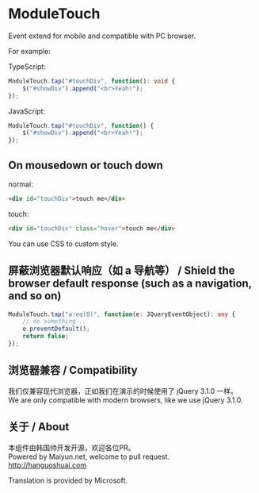 # ModuleTouch
Event extend for mobile and compatible with PC browser.  
  
For example:  
  
TypeScript:  

```typescript
ModuleTouch.tap("#touchDiv", function(): void {
    $("#showDiv").append("<br>Yeah!");
});
```
  
JavaScript:  

```javascript
ModuleTouch.tap("#touchDiv", function() {
    $("#showDiv").append("<br>Yeah!");
});
```
  
## On mousedown or touch down

normal:  
  
```html
<div id="touchDiv">touch me</div>
```
  
touch:  
  
```html
<div id="touchDiv" class="hover">touch me</div>
```
  
You can use CSS to custom style.

## 屏蔽浏览器默认响应（如 a 导航等） / Shield the browser default response (such as a navigation, and so on)
  
```typescript
ModuleTouch.tap("a:eq(0)", function(e: JQueryEventObject): any {
    // do something...
    e.preventDefault();
    return false;
});
```

## 浏览器兼容 / Compatibility
我们仅兼容现代浏览器，正如我们在演示的时候使用了 jQuery 3.1.0 一样。  
We are only compatible with modern browsers, like we use jQuery 3.1.0.  

## 关于 / About
本组件由韩国帅开发开源，欢迎各位PR。  
Powered by Maiyun.net, welcome to pull request.  
http://hanguoshuai.com  
  
Translation is provided by Microsoft.